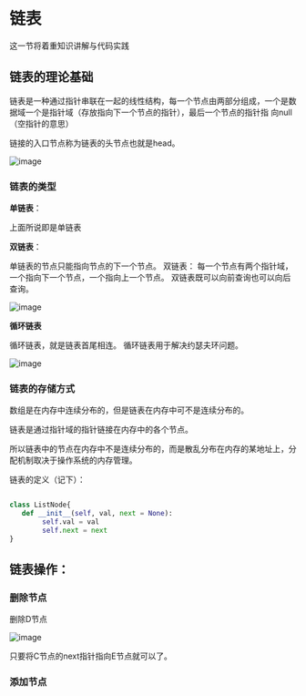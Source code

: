 # 链表

这一节将着重知识讲解与代码实践

## 链表的理论基础

链表是一种通过指针串联在一起的线性结构，每一个节点由两部分组成，一个是数据域一个是指针域（存放指向下一个节点的指针），最后一个节点的指针指
向null（空指针的意思）

链接的入口节点称为链表的头节点也就是head。

![image](https://user-images.githubusercontent.com/77952995/157702248-1b1d2d43-b9c1-4768-8a4b-7bee970e4df3.png)

### 链表的类型

**单链表**：

上面所说即是单链表

**双链表**：

单链表的节点只能指向节点的下一个节点。
双链表： 每一个节点有两个指针域，一个指向下一个节点，一个指向上一个节点。
双链表既可以向前查询也可以向后查询。

![image](https://user-images.githubusercontent.com/77952995/157702331-6de63c27-851a-4a68-a9b7-78fd3333b584.png)


**循环链表**

循环链表，就是链表首尾相连。
循环链表用于解决约瑟夫环问题。

![image](https://user-images.githubusercontent.com/77952995/157702366-4ea3e856-746f-4bfe-9d01-856c37061350.png)


### 链表的存储方式

数组是在内存中连续分布的，但是链表在内存中可不是连续分布的。

链表是通过指针域的指针链接在内存中的各个节点。

所以链表中的节点在内存中不是连续分布的，而是散乱分布在内存的某地址上，分配机制取决于操作系统的内存管理。


链表的定义（记下）：

```python

class ListNode{
   def __init__(self, val, next = None):
        self.val = val
        self.next = next      
}

```

## 链表操作：

### 删除节点

删除D节点

![image](https://user-images.githubusercontent.com/77952995/157702790-acbd90c0-3a17-44bc-b607-f856f6540f5c.png)

只要将C节点的next指针指向E节点就可以了。

### 添加节点


